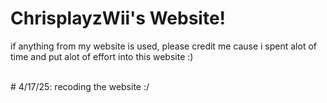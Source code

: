 # ChrisplayzWii's Website!

if anything from my website is used, please credit me cause i spent alot of time and put alot of effort into this website :)

<br>
# 4/17/25: recoding the website :/
